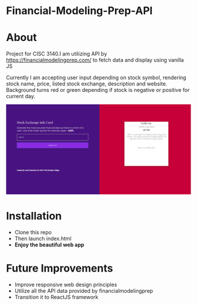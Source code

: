 ﻿# Financial-Modeling-Prep-API
<h1>About</h1>
<p>Project for CISC 3140.I am utilizing API by <a href="https://financialmodelingprep.com/">https://financialmodelingprep.com/</a> to fetch data and display using vanilla JS</p>
<p>Currently I am accepting user input depending on stock symbol, rendering stock name, price, listed stock exchange, description and website. Background turns red or green depending if stock is negative or positive for current day.</p>
<img src="https://raw.githubusercontent.com/amalTash/Financial-Modeling-Prep-API/master/demo.png">
<h1>Installation</h1>
<ul>
  <li>Clone this repo</li>
  <li>Then launch index.html</li>
  <li><b>Enjoy the beautiful web app</b></li>
</ul>
<h1>Future Improvements</h1>
<ul>
  <li>Improve responsive web design principles</li>
  <li>Utilize all the API data provided by financialmodelingprep</li>
  <li>Transition it to ReactJS framework</li>
</ul>  
  
